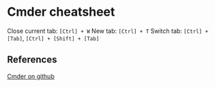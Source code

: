 # Cmder cheatsheet

Close current tab: `[Ctrl] + W`
New tab: `[Ctrl] + T`
Switch tab: `[Ctrl] + [Tab]`, `[Ctrl] + [Shift] + [Tab]`

## References

[Cmder on github](https://github.com/cmderdev/cmder)
